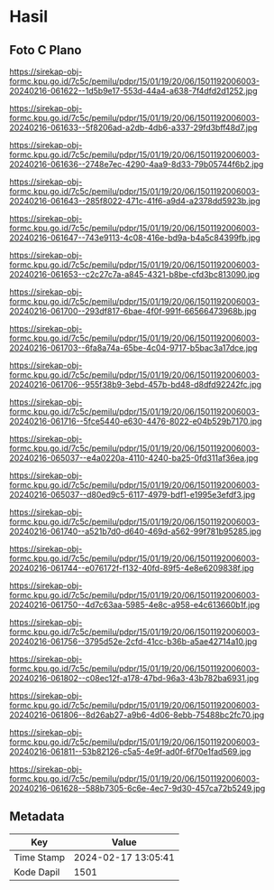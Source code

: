 # Hasil

## Foto C Plano

https://sirekap-obj-formc.kpu.go.id/7c5c/pemilu/pdpr/15/01/19/20/06/1501192006003-20240216-061622--1d5b9e17-553d-44a4-a638-7f4dfd2d1252.jpg

https://sirekap-obj-formc.kpu.go.id/7c5c/pemilu/pdpr/15/01/19/20/06/1501192006003-20240216-061633--5f8206ad-a2db-4db6-a337-29fd3bff48d7.jpg

https://sirekap-obj-formc.kpu.go.id/7c5c/pemilu/pdpr/15/01/19/20/06/1501192006003-20240216-061636--2748e7ec-4290-4aa9-8d33-79b05744f6b2.jpg

https://sirekap-obj-formc.kpu.go.id/7c5c/pemilu/pdpr/15/01/19/20/06/1501192006003-20240216-061643--285f8022-471c-41f6-a9d4-a2378dd5923b.jpg

https://sirekap-obj-formc.kpu.go.id/7c5c/pemilu/pdpr/15/01/19/20/06/1501192006003-20240216-061647--743e9113-4c08-416e-bd9a-b4a5c84399fb.jpg

https://sirekap-obj-formc.kpu.go.id/7c5c/pemilu/pdpr/15/01/19/20/06/1501192006003-20240216-061653--c2c27c7a-a845-4321-b8be-cfd3bc813090.jpg

https://sirekap-obj-formc.kpu.go.id/7c5c/pemilu/pdpr/15/01/19/20/06/1501192006003-20240216-061700--293df817-6bae-4f0f-991f-66566473968b.jpg

https://sirekap-obj-formc.kpu.go.id/7c5c/pemilu/pdpr/15/01/19/20/06/1501192006003-20240216-061703--6fa8a74a-65be-4c04-9717-b5bac3a17dce.jpg

https://sirekap-obj-formc.kpu.go.id/7c5c/pemilu/pdpr/15/01/19/20/06/1501192006003-20240216-061706--955f38b9-3ebd-457b-bd48-d8dfd92242fc.jpg

https://sirekap-obj-formc.kpu.go.id/7c5c/pemilu/pdpr/15/01/19/20/06/1501192006003-20240216-061716--5fce5440-e630-4476-8022-e04b529b7170.jpg

https://sirekap-obj-formc.kpu.go.id/7c5c/pemilu/pdpr/15/01/19/20/06/1501192006003-20240216-065037--e4a0220a-4110-4240-ba25-0fd311af36ea.jpg

https://sirekap-obj-formc.kpu.go.id/7c5c/pemilu/pdpr/15/01/19/20/06/1501192006003-20240216-065037--d80ed9c5-6117-4979-bdf1-e1995e3efdf3.jpg

https://sirekap-obj-formc.kpu.go.id/7c5c/pemilu/pdpr/15/01/19/20/06/1501192006003-20240216-061740--a521b7d0-d640-469d-a562-99f781b95285.jpg

https://sirekap-obj-formc.kpu.go.id/7c5c/pemilu/pdpr/15/01/19/20/06/1501192006003-20240216-061744--e076172f-f132-40fd-89f5-4e8e6209838f.jpg

https://sirekap-obj-formc.kpu.go.id/7c5c/pemilu/pdpr/15/01/19/20/06/1501192006003-20240216-061750--4d7c63aa-5985-4e8c-a958-e4c613660b1f.jpg

https://sirekap-obj-formc.kpu.go.id/7c5c/pemilu/pdpr/15/01/19/20/06/1501192006003-20240216-061756--3795d52e-2cfd-41cc-b36b-a5ae42714a10.jpg

https://sirekap-obj-formc.kpu.go.id/7c5c/pemilu/pdpr/15/01/19/20/06/1501192006003-20240216-061802--c08ec12f-a178-47bd-96a3-43b782ba6931.jpg

https://sirekap-obj-formc.kpu.go.id/7c5c/pemilu/pdpr/15/01/19/20/06/1501192006003-20240216-061806--8d26ab27-a9b6-4d06-8ebb-75488bc2fc70.jpg

https://sirekap-obj-formc.kpu.go.id/7c5c/pemilu/pdpr/15/01/19/20/06/1501192006003-20240216-061811--53b82126-c5a5-4e9f-ad0f-6f70e1fad569.jpg

https://sirekap-obj-formc.kpu.go.id/7c5c/pemilu/pdpr/15/01/19/20/06/1501192006003-20240216-061628--588b7305-6c6e-4ec7-9d30-457ca72b5249.jpg


## Metadata

| Key        | Value               |
| ---------- | ------------------- |
| Time Stamp | 2024-02-17 13:05:41 |
| Kode Dapil | 1501                |



